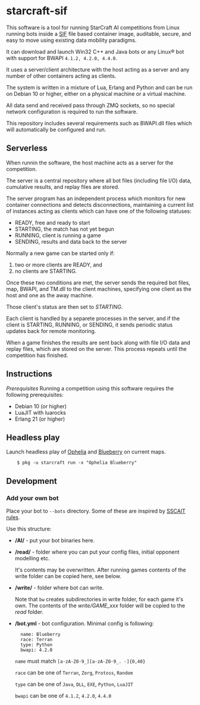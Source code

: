 # starcraft-sif
This software is a tool for running StarCraft AI competitions from Linux running bots inside a [SIF](https://github.com/sylabs/singularity) file based container image, auditable, secure, and easy to move using existing data mobility paradigms.

It can download and launch Win32 C++ and Java bots or any Linux® bot with support for BWAPI `4.1.2, 4.2.0, 4.4.0`.

It uses a server/client architecture with the host acting as a server and any number of other containers acting as clients.

The system is written in a mixture of Lua, Erlang and Python and can be run on Debian 10 or higher, either on a physical machine or a virtual machine.

All data send and received pass through ZMQ sockets, so no special network configuration is required to run the software.

This repository includes several requirements such as BWAPI.dll files which will automatically be configured and run.

## Serverless
When runnin the software, the host machine acts as a server for the competition.

The server is a central repository where all bot files (including file I/O) data, cumulative results, and replay files are stored.

The server program has an independent process which monitors for new container connections and detects disconnections, maintaining a current list of instances acting as clients which can have one of the following statuses:

- READY, free and ready to start
- STARTING, the match has not yet begun
- RUNNING, client is running a game
- SENDING, results and data back to the server

Normally a new game can be started only if:

1. two or more clients are READY, and 
2. no clients are STARTING.

Once these two conditions are met, the server sends the required bot files, map, BWAPI, and TM.dll to the client machines, specifying one client as the host and one as the away machine.

Those client's status are then set to *STARTING*. 

Each client is handled by a separete processes in the server, and if the client is STARTING, RUNNING, or SENDING, it sends periodic status updates back for remote monitoring.

When a game finishes the results are sent back along with file I/O data and replay files, which are stored on the server. This process repeats until the competition has finished.

## Instructions
*Prerequisites*
Running a competition using this software requires the following prerequisites:

- Debian 10 (or higher)
- LuaJIT with luarocks
- Erlang 21 (or higher)


## Headless play

Launch headless play of [Ophelia](https://liquipedia.net/starcraft/Ophelia) and [Blueberry](https://liquipedia.net/starcraft/Blueberry) on current maps.
```
    $ pkg -u starcraft run -x "Ophelia Blueberry"
```

## Development

### Add your own bot

Place your bot to `--bots` directory. Some of these are inspired by [SSCAIT rules](http://sscaitournament.com/index.php?action=rules).

Use this structure:

- **/AI/** - put your bot binaries here.

- **/read/** - folder where you can put your config files, initial opponent modelling etc.

  It's contents may be overwritten. After running games contents of the write folder can be copied here, see below.

- **/write/** - folder where bot can write.

    Note that `bw` creates subdirectories in write folder, for each game it's own. The contents of the *write/GAME_xxx* folder will be copied to the *read* folder.

- **/bot.yml** - bot configuration. Minimal config is following:

        name: Blueberry 
        race: Terran
        type: Python
        bwapi: 4.2.0

    `name` must match `[a-zA-Z0-9_][a-zA-Z0-9_. -]{0,40}`

    `race` can be one of `Terran`, `Zerg`, `Protoss`, `Random`

    `type` can be one of `Java`, `DLL`, `EXE`, `Python`, `LuaJIT`
    
    `bwapi` can be one of `4.1.2`, `4.2.0`, `4.4.0`
